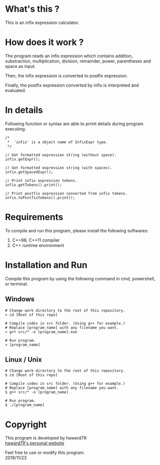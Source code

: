 # What's this ?
This is an infix expression calculator.

# How does it work ?
The program reads an infix expression which contains addition, substraction, multiplication, division, remainder, power, parentheses and space as input.

Then, the infix expression is converted to postfix expression.

Finally, the postfix expression converted by infix is interpreted and evaluated.

# In details
Following function or syntax are able to prrint details during program executing.

    /*
     *  'infix' is a object name of InfixExpr type.
     */

    // Get formatted expression string (without space).
    infix.getExpr();

    // Get formatted expression string (with spaces).
    infix.getSpacedExpr();

    // Print infix expression tokens.
    infix.getTokens().print();

    // Print postfix expression converted from infix tokens.
    infix.toPostfixTokens().print();

# Requirements
To compile and run this program, please install the following softwares:
1. C++98, C++11 compiler
2. C++ runtime environment

# Installation and Run
Compile this program by using the following command in cmd, powershell, or terminal.

## Windows
    # Change work directory to the root of this repository.
    > cd [Root of this repo]

    # Compile codes in src folder. (Using g++ for example.)
    # Replace [program_name] with any filename you want.
    > g++ src/* -o [program_name].exe

    # Run program.
    > [program_name]

## Linux / Unix
    # Change work directory to the root of this repository.
    $ cd [Root of this repo]

    # Compile codes in src folder. (Using g++ for example.)
    # Replace [program_name] with any filename you want.
    $ g++ src/* -o [program_name]

    # Run program.
    $ ./[program_name]

# Copyright
This program is developed by haward79:  
[haward79's personal website](https://www.haward79.tw/)

Feel free to use or modify this program.  
2019/11/23

